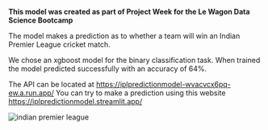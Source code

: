 **This model was created as part of Project Week for the Le Wagon Data Science Bootcamp**

The model makes a prediction as to whether a team will win an Indian Premier League cricket match. 

We chose an xgboost model for the binary classification task. When trained the model predicted successfully with an accuracy of 64%. 

The API can be located at https://iplpredictionmodel-wvacvcx6pq-ew.a.run.app/ You can try to make a prediction using this website https://iplpredictionmodel.streamlit.app/



![indian premier league](https://github.com/FrenchizTib/ipl_prediction_model/assets/139383301/171d3b83-0fba-452f-bd82-f075c88ed683)
